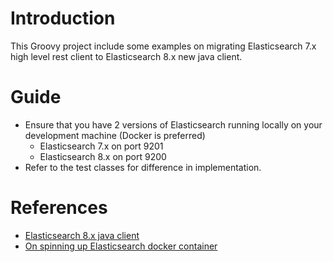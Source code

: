 # Introduction
This Groovy project include some examples on migrating Elasticsearch 7.x high level rest client to Elasticsearch 8.x new java client. 

# Guide
- Ensure that you have 2 versions of Elasticsearch running locally on your development machine (Docker is preferred)
  - Elasticsearch 7.x on port 9201
  - Elasticsearch 8.x on port 9200
- Refer to the test classes for difference in implementation.

# References
- [Elasticsearch 8.x java client](https://www.elastic.co/guide/en/elasticsearch/client/java-api-client/current/usage.html) 
- [On spinning up Elasticsearch docker container](https://www.elastic.co/guide/en/elasticsearch/reference/current/docker.html)
